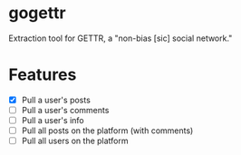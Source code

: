 # gogettr
Extraction tool for GETTR, a "non-bias [sic] social network."

# Features

- [x] Pull a user's posts
- [ ] Pull a user's comments
- [ ] Pull a user's info
- [ ] Pull all posts on the platform (with comments)
- [ ] Pull all users on the platform